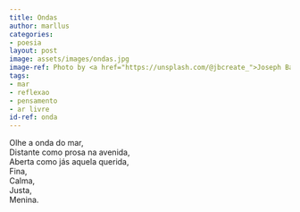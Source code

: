 ```yaml
---
title: Ondas
author: marllus
categories:
- poesia
layout: post
image: assets/images/ondas.jpg
image-ref: Photo by <a href="https://unsplash.com/@jbcreate_">Joseph Barrientos</a>
tags:
- mar
- reflexao
- pensamento
- ar livre
id-ref: onda
---
```


Olhe a onda do mar,<br>
Distante como prosa na avenida,<br>
Aberta como jás aquela querida,<br>
Fina,<br>
Calma,<br>
Justa,<br>
Menina.<br>
